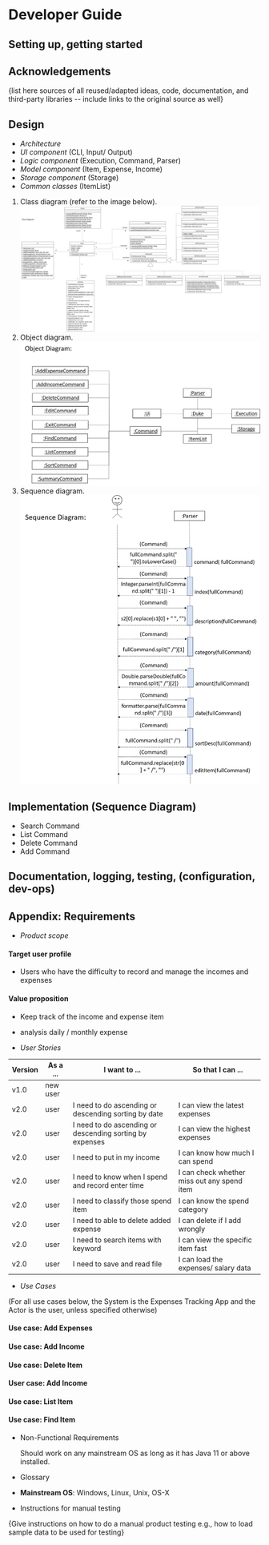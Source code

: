 # Developer Guide

## Setting up, getting started

## Acknowledgements

{list here sources of all reused/adapted ideas, code, documentation, and third-party libraries -- include links to the original source as well}

## Design 

* *Architecture*
* *UI component* (CLI, Input/ Output)  
* *Logic component* (Execution, Command, Parser)
* *Model component* (Item, Expense, Income)
* *Storage component* (Storage)
* *Common classes* (ItemList)

1. Class diagram (refer to the image below).<br/>
   <img src="Diagram/class_diagram.jpg">
2. Object diagram.<br/>
   ![Object Diagram](./Diagram/object_diagram.jpg)
3. Sequence diagram.<br/>
   ![Sequence Diagram](./Diagram/sequence_diagram.jpg)
   

## Implementation (Sequence Diagram)
* Search Command
* List Command
* Delete Command
* Add Command

## Documentation, logging, testing, (configuration, dev-ops)

## Appendix: Requirements

 * *Product scope*
  #### Target user profile

  * Users who have the difficulty to record and manage the incomes and expenses

  #### Value proposition

   * Keep track of the income and expense item
   * analysis daily / monthly expense

* *User Stories*

|Version| As a ... | I want to ... | So that I can ...|
|--------|----------|---------------|------------------|
|v1.0|new user|||
|v2.0|user|I need to do ascending or descending sorting by date|I can view the latest expenses|
|v2.0|user|I need to do ascending or descending sorting by expenses|I can view the highest expenses|
|v2.0|user|I need to put in my income|I can know how much I can spend|
|v2.0|user|I need to know when I spend and record enter time|I can check whether miss out any spend item|
|v2.0|user|I need to classify those spend item|I can know the spend category|
|v2.0|user|I need to able to delete added expense|I can delete if I add wrongly
|v2.0|user|I need to search items with keyword|I can view the specific item fast|
|v2.0|user|I need to save and read file|I can load the expenses/ salary data|


* *Use Cases*

(For all use cases below, the System is the Expenses Tracking App and the Actor is the user, unless specified otherwise)

#### Use case: Add Expenses

#### Use case: Add Income

#### Use case: Delete Item

#### User case: Add Income

#### Use case: List Item

#### Use case: Find Item

* Non-Functional Requirements

  Should work on any mainstream OS as long as it has Java 11 or above installed.

* Glossary

* **Mainstream OS**:  Windows, Linux, Unix, OS-X

* Instructions for manual testing

{Give instructions on how to do a manual product testing e.g., how to load sample data to be used for testing}
